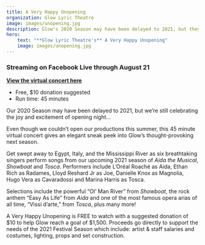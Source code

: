 ```yaml
---
title: A Very Happy Unopening
organization: Glow Lyric Theatre
image: images/unopening.jpg
description: Glow's 2020 Season may have been delayed to 2021, but they’re still celebrating the joy and excitement of opening night…
hero:
    text: "**Glow Lyric Theatre's** A Very Happy Unopening"
    image: images/unopening.jpg
---
```


### Streaming on Facebook Live through August 21

[**View the virtual concert here**](https://www.facebook.com/GlowLyricTheatre/videos/342367186920040)

- Free, $10 donation suggested
- Run time: 45 minutes

Our 2020 Season may have been delayed to 2021, but we’re still celebrating the joy and excitement of opening night…

Even though we couldn’t open our productions this summer, this 45 minute virtual concert gives an elegant sneak peek into Glow’s thought-provoking next season.

Get swept away to Egypt, Italy, and the Mississippi River as six breathtaking singers perform songs from our upcoming 2021 season of *Aida the Musical*, *Showboat* and *Tosca*. Performers include L’Oréal Roaché as Aida, Ethan Rich as Radames, Lloyd Reshard Jr as Joe, Danielle Knox as Magnolia, Hugo Vera as Cavaradossi and Marina Harris as Tosca.

Selections include the powerful “Ol’ Man River” from *Showboat*, the rock anthem “Easy As Life” from *Aida* and one of the most famous opera arias of all time, “Vissi d’arte,” from *Tosca*, plus many more!

A Very Happy Unopening is FREE to watch with a suggested donation of $10 to help Glow reach a goal of $1,500. Proceeds go directly to support the needs of the 2021 Festival Season which include: artist & staff salaries and costumes, lighting, props and set construction.
